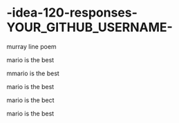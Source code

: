 # -idea-120-responses-YOUR_GITHUB_USERNAME-
murray line poem 

mario is the best

mmario is the best

mario is the best 

mario is the bect

mario is the best
